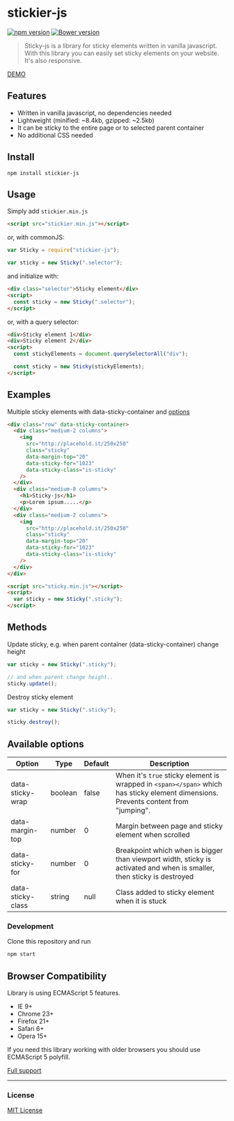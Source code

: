 # stickier-js

[![npm version](https://badge.fury.io/js/sticky-js.svg)](https://badge.fury.io/js/sticky-js)
[![Bower version](https://badge.fury.io/bo/sticky.js.svg)](https://badge.fury.io/bo/sticky.js)

> Sticky-js is a library for sticky elements written in vanilla javascript. With this library you can easily set sticky elements on your website. It's also responsive.

[DEMO](https://rgalus.github.io/sticky-js/)

## Features

- Written in vanilla javascript, no dependencies needed
- Lightweight (minified: ~8.4kb, gzipped: ~2.5kb)
- It can be sticky to the entire page or to selected parent container
- No additional CSS needed

## Install

```
npm install stickier-js
```

## Usage

Simply add `stickier.min.js`

```html
<script src="stickier.min.js"></script>
```

or, with commonJS:

```js
var Sticky = require("stickier-js");

var sticky = new Sticky(".selector");
```

and initialize with:

```html
<div class="selector">Sticky element</div>
<script>
  const sticky = new Sticky(".selector");
</script>
```

or, with a query selector:

```html
<div>Sticky element 1</div>
<div>Sticky element 2</div>
<script>
  const stickyElements = document.querySelectorAll("div");

  const sticky = new Sticky(stickyElements);
</script>
```

## Examples

Multiple sticky elements with data-sticky-container and [options](https://github.com/J-S-Bach/stickier-js#available-options)

```html
<div class="row" data-sticky-container>
  <div class="medium-2 columns">
    <img
      src="http://placehold.it/250x250"
      class="sticky"
      data-margin-top="20"
      data-sticky-for="1023"
      data-sticky-class="is-sticky"
    />
  </div>
  <div class="medium-8 columns">
    <h1>Sticky-js</h1>
    <p>Lorem ipsum.....</p>
  </div>
  <div class="medium-2 columns">
    <img
      src="http://placehold.it/250x250"
      class="sticky"
      data-margin-top="20"
      data-sticky-for="1023"
      data-sticky-class="is-sticky"
    />
  </div>
</div>

<script src="sticky.min.js"></script>
<script>
  var sticky = new Sticky(".sticky");
</script>
```

## Methods

Update sticky, e.g. when parent container (data-sticky-container) change height

```js
var sticky = new Sticky(".sticky");

// and when parent change height..
sticky.update();
```

Destroy sticky element

```js
var sticky = new Sticky(".sticky");

sticky.destroy();
```

## Available options

| Option            | Type    | Default | Description                                                                                                                         |
| ----------------- | ------- | ------- | ----------------------------------------------------------------------------------------------------------------------------------- |
| data-sticky-wrap  | boolean | false   | When it's `true` sticky element is wrapped in `<span></span>` which has sticky element dimensions. Prevents content from "jumping". |
| data-margin-top   | number  | 0       | Margin between page and sticky element when scrolled                                                                                |
| data-sticky-for   | number  | 0       | Breakpoint which when is bigger than viewport width, sticky is activated and when is smaller, then sticky is destroyed              |
| data-sticky-class | string  | null    | Class added to sticky element when it is stuck                                                                                      |

### Development

Clone this repository and run

```js
npm start
```

## Browser Compatibility

Library is using ECMAScript 5 features.

- IE 9+
- Chrome 23+
- Firefox 21+
- Safari 6+
- Opera 15+

If you need this library working with older browsers you should use ECMAScript 5 polyfill.

[Full support](http://caniuse.com/#search=ECMAScript%205)

---

### License

[MIT License](https://github.com/J-S-Bach/stickier-js/blob/master/LICENSE)
